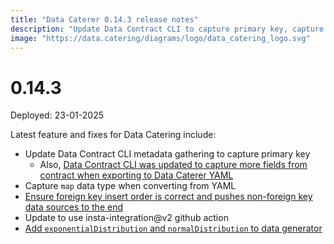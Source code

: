 ```yaml
---
title: "Data Caterer 0.14.3 release notes"
description: "Update Data Contract CLI to capture primary key, capture map data type when converting from YAML, ensure foreign key insert order is correct and pushes non-foreign key data sources to the end, update to use insta-integration@v2 github action, add exponentialDistribution and normalDistribution to data generator."
image: "https://data.catering/diagrams/logo/data_catering_logo.svg"
---
```


# 0.14.3

Deployed: 23-01-2025

Latest feature and fixes for Data Catering include:

- Update Data Contract CLI metadata gathering to capture primary key
    - Also, [Data Contract CLI was updated to capture more fields from contract when exporting to Data Caterer YAML](https://github.com/datacontract/datacontract-cli/pull/606)
- Capture `map` data type when converting from YAML
- [Ensure foreign key insert order is correct and pushes non-foreign key data sources to the end](../../docs/generator/foreign-key.md#ordering)
- Update to use insta-integration@v2 github action
- [Add `exponentialDistribution` and `normalDistribution` to data generator](../../docs/generator/data-generator.md#numeric)
